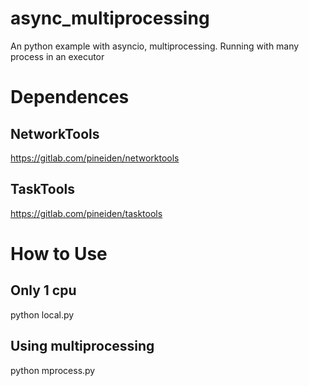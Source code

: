 # async_multiprocessing
An python example with asyncio, multiprocessing. Running with many process in an executor

Dependences
===========


NetworkTools
------------
https://gitlab.com/pineiden/networktools

TaskTools
---------
https://gitlab.com/pineiden/tasktools


How to Use
============

Only 1 cpu
------------

python local.py

Using multiprocessing
-------------------------

python mprocess.py
